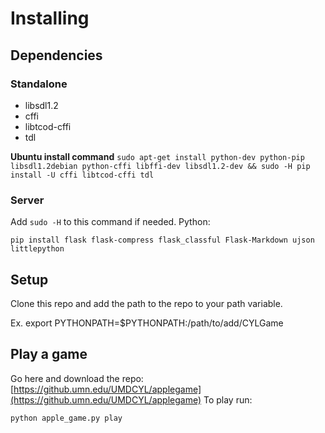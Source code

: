 # Installing

## Dependencies

### Standalone
 - libsdl1.2
 - cffi
 - libtcod-cffi
 - tdl

**Ubuntu install command**
```sudo apt-get install python-dev python-pip libsdl1.2debian python-cffi libffi-dev libsdl1.2-dev && sudo -H pip install -U cffi libtcod-cffi tdl```

### Server
Add ```sudo -H``` to this command if needed.
Python:
```
pip install flask flask-compress flask_classful Flask-Markdown ujson littlepython
```

## Setup
Clone this repo and add the path to the repo to your path variable.

Ex. export PYTHONPATH=$PYTHONPATH:/path/to/add/CYLGame

## Play a game
Go here and download the repo: [https://github.umn.edu/UMDCYL/applegame](https://github.umn.edu/UMDCYL/applegame)
To play run:
```
python apple_game.py play
```
